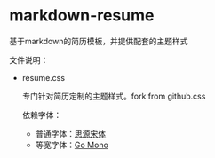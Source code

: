 # markdown-resume
基于markdown的简历模板，并提供配套的主题样式

文件说明：

- resume.css

    专门针对简历定制的主题样式。fork from github.css

    依赖字体：

    - 普通字体：[思源宋体](https://github.com/adobe-fonts/source-han-serif)
    - 等宽字体：[Go Mono](https://github.com/golang/image/tree/master/font/gofont/ttfs)

